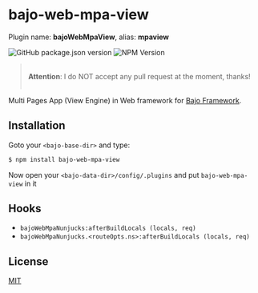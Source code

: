 # bajo-web-mpa-view

Plugin name: **bajoWebMpaView**, alias: **mpaview**

![GitHub package.json version](https://img.shields.io/github/package-json/v/ardhi/bajo-web-mpa-view) ![NPM Version](https://img.shields.io/npm/v/bajo-web-mpa-view)

> <br />**Attention**: I do NOT accept any pull request at the moment, thanks!<br /><br />

Multi Pages App (View Engine) in Web framework for [Bajo Framework](https://github.com/ardhi/bajo).

## Installation

Goto your ```<bajo-base-dir>``` and type:

```bash
$ npm install bajo-web-mpa-view
```

Now open your ```<bajo-data-dir>/config/.plugins``` and put ```bajo-web-mpa-view``` in it

## Hooks

- ```bajoWebMpaNunjucks:afterBuildLocals (locals, req)```
- ```bajoWebMpaNunjucks.<routeOpts.ns>:afterBuildLocals (locals, req)```


## License

[MIT](LICENSE)
